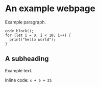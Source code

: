 # An example webpage

Example paragraph.

```
code_block();
for (let i = 0; i < 10; i++) {
  print("hello world");
}
```

## A subheading

Example text.

Inline code: `x + 5 + 25`
